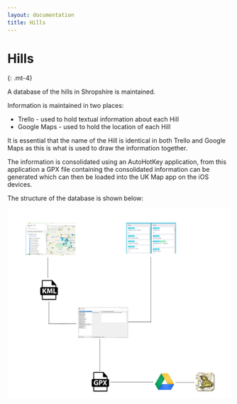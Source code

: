 ```yaml
---
layout: documentation
title: Hills
---
```


# Hills
{: .mt-4}

A database of the hills in Shropshire is maintained.

Information is maintained in two places:

- Trello - used to hold textual information about each Hill
- Google Maps - used to hold the location of each Hill

It is essential that the name of the Hill is identical in both Trello and Google Maps as this is what is used to draw the information together.

The information is consolidated using an AutoHotKey application, from this application a GPX file containing the consolidated information can be generated which can then be loaded into the UK Map app on the iOS devices.

The structure of the database is shown below:

<img src="images/picture02.jpg" width="600"/>

